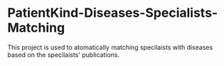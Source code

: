 # PatientKind-Diseases-Specialists-Matching

This project is used to atomatically matching specilaists with diseases based on the specilaists' publications.

